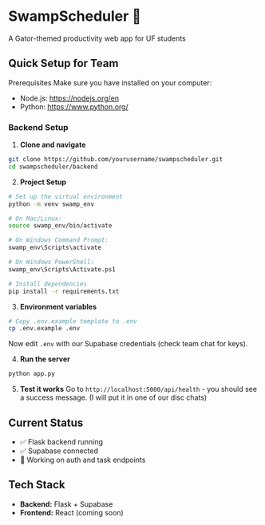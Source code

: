 # SwampScheduler 🐊
A Gator-themed productivity web app for UF students

## Quick Setup for Team
Prerequisites
Make sure you have installed on your computer:
- Node.js: https://nodejs.org/en
- Python: https://www.python.org/

### Backend Setup

1. **Clone and navigate**
  ```sh
  git clone https://github.com/yourusername/swampscheduler.git
  cd swampscheduler/backend
  ```

2. **Project Setup**
  ```sh
  # Set up the virtual environment
  python -m venv swamp_env

  # On Mac/Linux:
  source swamp_env/bin/activate

  # On Windows Command Prompt:
  swamp_env\Scripts\activate

  # On Windows PowerShell:
  swamp_env\Scripts\Activate.ps1

  # Install dependencies
  pip install -r requirements.txt
  ```

3. **Environment variables**
  ```sh
  # Copy .env.example template to .env
  cp .env.example .env
  ```
Now edit ```.env``` with our Supabase credentials (check team chat for keys).

4. **Run the server**
  ```sh
  python app.py
  ```

5. **Test it works**
   Go to ```http://localhost:5000/api/health``` - you should see a success message. (I will put it in one of our disc chats)

## Current Status
- ✅ Flask backend running
- ✅ Supabase connected
- 🔄 Working on auth and task endpoints

## Tech Stack
- **Backend:** Flask + Supabase
- **Frontend:** React (coming soon)
